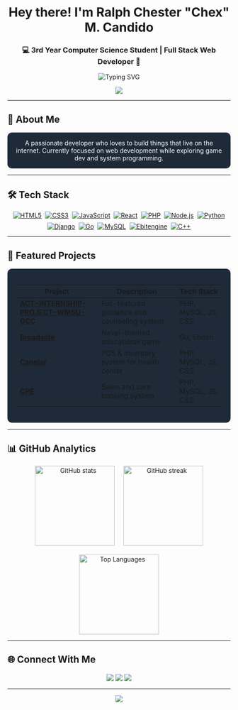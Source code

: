 <h1 align="center">Hey there! I'm Ralph Chester "Chex" M. Candido</h1>
<h3 align="center">💻 3rd Year Computer Science Student | Full Stack Web Developer 🚀</h3>

<p align="center">
  <img src="https://readme-typing-svg.herokuapp.com?font=Fira+Code&size=18&duration=2800&pause=1000&color=00BFA6&center=true&width=600&lines=Passionate+about+building+clean+and+scalable+web+apps;Always+learning+new+tech+and+tools;Turning+ideas+into+functional+reality" alt="Typing SVG" />
</p>

<div align="center">
  <img src="https://capsule-render.vercel.app/api?type=waving&color=00BFA6&height=120&section=header&animation=fadeIn&fontColor=FFFFFF" />
</div>

---

## 🌟 About Me
<div align="center" style="background-color:#1E2A38; padding:15px; border-radius:10px; color:white; max-width:800px; margin:0 auto">
A passionate developer who loves to build things that live on the internet. Currently focused on web development while exploring game dev and system programming.
</div>

---

## 🛠️ Tech Stack
<div align="center" style="max-width:800px; margin:0 auto">
  <div style="display:flex; flex-wrap:wrap; justify-content:center; gap:8px">
    <!-- Each badge now properly wrapped in a link -->
    <a href="https://developer.mozilla.org/en-US/docs/Web/HTML" target="_blank"><img src="https://img.shields.io/badge/HTML5-E34F26?style=for-the-badge&logo=html5&logoColor=white" alt="HTML5"/></a>
    <a href="https://developer.mozilla.org/en-US/docs/Web/CSS" target="_blank"><img src="https://img.shields.io/badge/CSS3-1572B6?style=for-the-badge&logo=css3&logoColor=white" alt="CSS3"/></a>
    <a href="https://developer.mozilla.org/en-US/docs/Web/JavaScript" target="_blank"><img src="https://img.shields.io/badge/JavaScript-F7DF1E?style=for-the-badge&logo=javascript&logoColor=black" alt="JavaScript"/></a>
    <a href="https://reactjs.org/" target="_blank"><img src="https://img.shields.io/badge/React-61DAFB?style=for-the-badge&logo=react&logoColor=black" alt="React"/></a>
    <a href="https://www.php.net/" target="_blank"><img src="https://img.shields.io/badge/PHP-777BB4?style=for-the-badge&logo=php&logoColor=white" alt="PHP"/></a>
    <a href="https://nodejs.org/" target="_blank"><img src="https://img.shields.io/badge/Node.js-339933?style=for-the-badge&logo=nodedotjs&logoColor=white" alt="Node.js"/></a>
    <a href="https://www.python.org/" target="_blank"><img src="https://img.shields.io/badge/Python-3776AB?style=for-the-badge&logo=python&logoColor=white" alt="Python"/></a>
    <a href="https://www.djangoproject.com/" target="_blank"><img src="https://img.shields.io/badge/Django-092E20?style=for-the-badge&logo=django&logoColor=white" alt="Django"/></a>
    <a href="https://golang.org/" target="_blank"><img src="https://img.shields.io/badge/Go-00ADD8?style=for-the-badge&logo=go&logoColor=white" alt="Go"/></a>
    <a href="https://www.mysql.com/" target="_blank"><img src="https://img.shields.io/badge/MySQL-4479A1?style=for-the-badge&logo=mysql&logoColor=white" alt="MySQL"/></a>
    <a href="https://ebiten.org/" target="_blank"><img src="https://img.shields.io/badge/Ebitengine-000000?style=for-the-badge&logo=go&logoColor=white" alt="Ebitengine"/></a>
    <a href="https://isocpp.org/" target="_blank"><img src="https://img.shields.io/badge/C++-00599C?style=for-the-badge&logo=c%2B%2B&logoColor=white" alt="C++"/></a>
  </div>
</div>

---

## 📌 Featured Projects
<div align="center" style="background-color:#1E2A38; padding:20px; border-radius:10px; max-width:900px; margin:0 auto">
  
| Project | Description | Tech Stack |
|---------|------------|------------|
| **[ACT-INTERNSHIP-PROJECT-WMSU-GCC](https://github.com/RALPH22222/ACT-INTERNSHIP-PROJECT-WMSU-GCC)** | Full-featured guidance and counseling system | PHP, MySQL, JS, CSS |
| **[Broadside](https://github.com/RALPH22222/Broadside)** | Naval-themed educational game | Go, Ebiten |
| **[Canelar](https://github.com/RALPH22222/Canelar)** | POS & inventory system for health center | PHP, MySQL, JS, CSS |
| **[CPE](https://github.com/RALPH22222/CPE)** | Salon and care booking system | PHP, MySQL, JS, CSS |

</div>

---

## 📊 GitHub Analytics
<div align="center" style="display:flex; flex-wrap:wrap; justify-content:center; gap:20px; max-width:900px; margin:0 auto">
  <img height="180" src="https://github-readme-stats.vercel.app/api?username=RALPH22222&show_icons=true&title_color=00BFA6&icon_color=00BFA6&text_color=FFFFFF&bg_color=1E2A38&hide_border=true&count_private=true&include_all_commits=true" alt="GitHub stats" />
  <img height="180" src="https://github-readme-streak-stats.herokuapp.com/?user=RALPH22222&theme=dark&hide_border=true&background=1E2A38&stroke=00BFA6&ring=00BFA6&fire=00BFA6&currStreakNum=FFFFFF&sideNums=FFFFFF&currStreakLabel=00BFA6&sideLabels=00BFA6" alt="GitHub streak" />
  <img height="180" src="https://github-readme-stats.vercel.app/api/top-langs/?username=RALPH22222&layout=compact&title_color=00BFA6&text_color=FFFFFF&bg_color=1E2A38&hide_border=true&langs_count=10&card_width=360&exclude_repo=github-readme-stats" alt="Top Languages" />
</div>

---

## 🌐 Connect With Me
<p align="center" style="margin-top:20px">
  <a href="mailto:ralphmonzales665@gmail.com"><img src="https://img.shields.io/badge/Gmail-D14836?style=for-the-badge&logo=gmail&logoColor=white" /></a>
  <a href="https://t.me/Chex"><img src="https://img.shields.io/badge/Telegram-2CA5E0?style=for-the-badge&logo=telegram&logoColor=white" /></a>
  <a href="https://github.com/RALPH22222"><img src="https://img.shields.io/badge/GitHub-181717?style=for-the-badge&logo=github&logoColor=white" /></a>
</p>

---

<div align="center">
  <img src="https://capsule-render.vercel.app/api?type=waving&color=00BFA6&height=120&section=footer&animation=fadeIn&fontColor=FFFFFF" />
</div>
